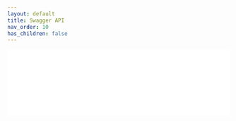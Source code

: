 ```yaml
---
layout: default
title: Swagger API
nav_order: 10
has_children: false
---
```


<iframe id="swagger-ui-frame"
    src="./swagger.html"
    scrolling="no"
    frameborder="0"
    width="100%"
    title="lakeFS swagger documentation"></iframe>


